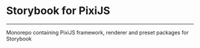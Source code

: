 # Storybook for PixiJS

---

Monorepo containing PixiJS framework, renderer and preset packages for Storybook
